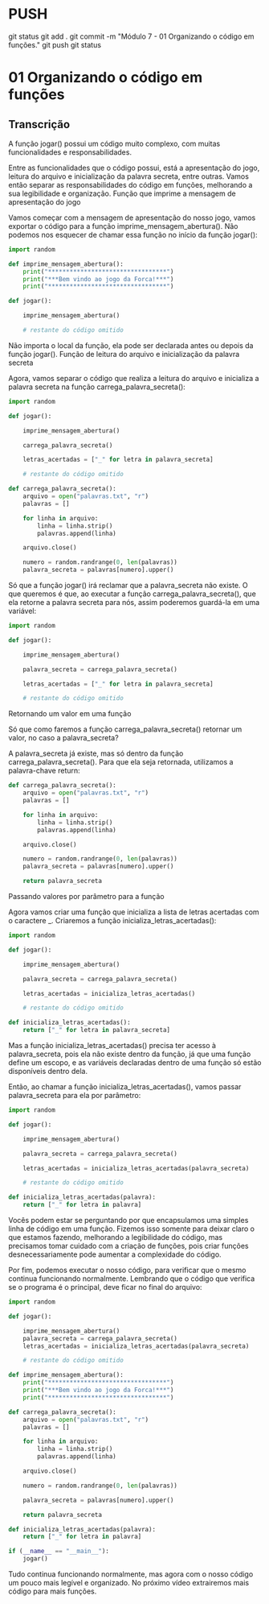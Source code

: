 
# ###################################################################################################################################################################
# ###################################################################################################################################################################
# PUSH

git status
git add .
git commit -m "Módulo 7 - 01 Organizando o código em funções."
git push
git status


# ###################################################################################################################################################################
# ###################################################################################################################################################################
# 01 Organizando o código em funções

## Transcrição

A função jogar() possui um código muito complexo, com muitas funcionalidades e responsabilidades.

Entre as funcionalidades que o código possui, está a apresentação do jogo, leitura do arquivo e inicialização da palavra secreta, entre outras. Vamos então separar as responsabilidades do código em funções, melhorando a sua legibilidade e organização.
Função que imprime a mensagem de apresentação do jogo

Vamos começar com a mensagem de apresentação do nosso jogo, vamos exportar o código para a função imprime_mensagem_abertura(). Não podemos nos esquecer de chamar essa função no início da função jogar():

~~~~python
import random

def imprime_mensagem_abertura():
    print("*********************************")
    print("***Bem vindo ao jogo da Forca!***")
    print("*********************************")

def jogar():

    imprime_mensagem_abertura()

    # restante do código omitido
~~~~

Não importa o local da função, ela pode ser declarada antes ou depois da função jogar().
Função de leitura do arquivo e inicialização da palavra secreta

Agora, vamos separar o código que realiza a leitura do arquivo e inicializa a palavra secreta na função carrega_palavra_secreta():

~~~~python
import random

def jogar():

    imprime_mensagem_abertura()

    carrega_palavra_secreta()

    letras_acertadas = ["_" for letra in palavra_secreta]

    # restante do código omitido

def carrega_palavra_secreta():
    arquivo = open("palavras.txt", "r")
    palavras = []

    for linha in arquivo:
        linha = linha.strip()
        palavras.append(linha)

    arquivo.close()

    numero = random.randrange(0, len(palavras))
    palavra_secreta = palavras[numero].upper()
~~~~

Só que a função jogar() irá reclamar que a palavra_secreta não existe. O que queremos é que, ao executar a função carrega_palavra_secreta(), que ela retorne a palavra secreta para nós, assim poderemos guardá-la em uma variável:

~~~~python
import random

def jogar():

    imprime_mensagem_abertura()

    palavra_secreta = carrega_palavra_secreta()

    letras_acertadas = ["_" for letra in palavra_secreta]

    # restante do código omitido
~~~~

Retornando um valor em uma função

Só que como faremos a função carrega_palavra_secreta() retornar um valor, no caso a palavra_secreta?

A palavra_secreta já existe, mas só dentro da função carrega_palavra_secreta(). Para que ela seja retornada, utilizamos a palavra-chave return:

~~~~python
def carrega_palavra_secreta():
    arquivo = open("palavras.txt", "r")
    palavras = []

    for linha in arquivo:
        linha = linha.strip()
        palavras.append(linha)

    arquivo.close()

    numero = random.randrange(0, len(palavras))
    palavra_secreta = palavras[numero].upper()

    return palavra_secreta
~~~~

Passando valores por parâmetro para a função

Agora vamos criar uma função que inicializa a lista de letras acertadas com o caractere _. Criaremos a função inicializa_letras_acertadas():

~~~~python
import random

def jogar():

    imprime_mensagem_abertura()

    palavra_secreta = carrega_palavra_secreta()

    letras_acertadas = inicializa_letras_acertadas()

    # restante do código omitido

def inicializa_letras_acertadas():
    return ["_" for letra in palavra_secreta]
~~~~

Mas a função inicializa_letras_acertadas() precisa ter acesso à palavra_secreta, pois ela não existe dentro da função, já que uma função define um escopo, e as variáveis declaradas dentro de uma função só estão disponíveis dentro dela.

Então, ao chamar a função inicializa_letras_acertadas(), vamos passar palavra_secreta para ela por parâmetro:

~~~~python
import random

def jogar():

    imprime_mensagem_abertura()

    palavra_secreta = carrega_palavra_secreta()

    letras_acertadas = inicializa_letras_acertadas(palavra_secreta)

    # restante do código omitido

def inicializa_letras_acertadas(palavra):
    return ["_" for letra in palavra]
~~~~

Vocês podem estar se perguntando por que encapsulamos uma simples linha de código em uma função. Fizemos isso somente para deixar claro o que estamos fazendo, melhorando a legibilidade do código, mas precisamos tomar cuidado com a criação de funções, pois criar funções desnecessariamente pode aumentar a complexidade do código.

Por fim, podemos executar o nosso código, para verificar que o mesmo continua funcionando normalmente. Lembrando que o código que verifica se o programa é o principal, deve ficar no final do arquivo:

~~~~python
import random

def jogar():

    imprime_mensagem_abertura()
    palavra_secreta = carrega_palavra_secreta()
    letras_acertadas = inicializa_letras_acertadas(palavra_secreta)

    # restante do código omitido

def imprime_mensagem_abertura():
    print("*********************************")
    print("***Bem vindo ao jogo da Forca!***")
    print("*********************************")

def carrega_palavra_secreta():
    arquivo = open("palavras.txt", "r")
    palavras = []

    for linha in arquivo:
        linha = linha.strip()
        palavras.append(linha)

    arquivo.close()

    numero = random.randrange(0, len(palavras))

    palavra_secreta = palavras[numero].upper()

    return palavra_secreta

def inicializa_letras_acertadas(palavra):
    return ["_" for letra in palavra]

if (__name__ == "__main__"):
    jogar()
~~~~

Tudo continua funcionando normalmente, mas agora com o nosso código um pouco mais legível e organizado. No próximo vídeo extrairemos mais código para mais funções.
